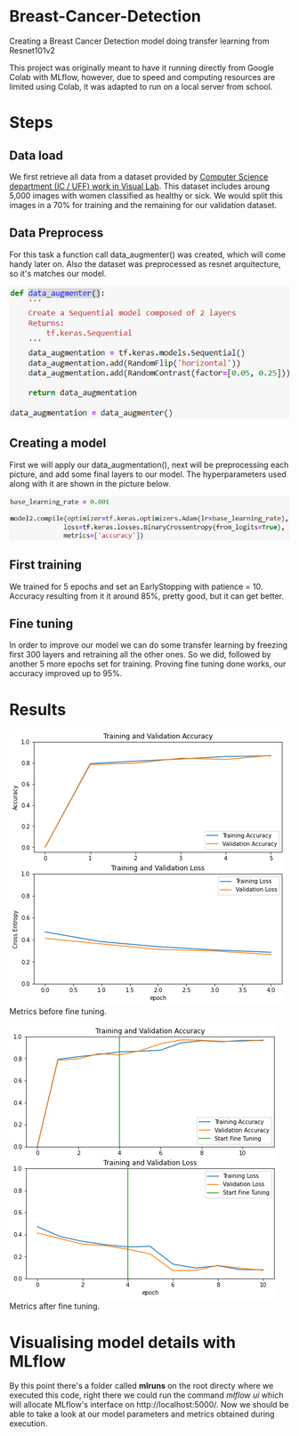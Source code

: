 # Breast-Cancer-Detection
Creating a Breast Cancer Detection model doing transfer learning from Resnet101v2 

This project was originally meant to have it running directly from Google Colab with MLflow, however, due to speed and computing resources are limited using Colab, it was adapted to run on a local server from school.

# Steps
## Data load
We first retrieve all data from a dataset provided by [Computer Science department (IC / UFF) work in Visual Lab](http://visual.ic.uff.br/dmi/).
This dataset includes aroung 5,000 images with women classified as healthy or sick. We would split this images in a 70% for training and the remaining for our validation dataset.

## Data Preprocess
For this task a function call data_augmenter() was created, which will come handy later on. Also the dataset was preprocessed as resnet arquitecture, so it's matches our model.

![data_augmenter() function](./pictures/data_augmenter.png)

## Creating a model
First we will apply our data_augmentation(), next will be preprocessing each picture, and add some final layers to our model.
The hyperparameters used along with it are shown in the picture below.

![hyperparameters](./pictures/hyperparameters.png)

## First training
We trained for 5 epochs and set an EarlyStopping with patience = 10. Accuracy resulting from it it around 85%, pretty good, but it can get better.

## Fine tuning
In order to improve our model we can do some transfer learning by freezing first 300 layers and retraining all the other ones. So we did, followed by another 5 more epochs set for training. Proving fine tuning done works, our accuracy improved up to 95%.

# Results
![Metrics before fine tuning](./pictures/metrics01.png)
Metrics before fine tuning.

![Metrics after fine tuning](./pictures/metrics02.png)
Metrics after fine tuning.

# Visualising model details with MLflow
By this point there's a folder called **mlruns** on the root directy where we executed this code, right there we could run the command *mlflow ui* which will allocate MLflow's interface on http://localhost:5000/. Now we should be able to take a look at our model parameters and metrics obtained during execution.
